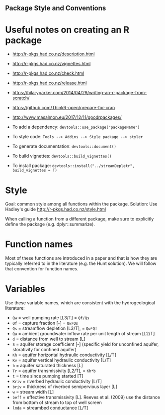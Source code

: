 ## Package Style and Conventions

# Useful notes on creating an R package
- http://r-pkgs.had.co.nz/description.html
- http://r-pkgs.had.co.nz/vignettes.html
- http://r-pkgs.had.co.nz/check.html
- http://r-pkgs.had.co.nz/release.html
- https://hilaryparker.com/2014/04/29/writing-an-r-package-from-scratch/
- https://github.com/ThinkR-open/prepare-for-cran
- http://www.masalmon.eu/2017/12/11/goodrpackages/

- To add a dependency: `devtools::use_package("packageName")`
- To style code: `Tools --> Addins --> Style package --> styler`
- To generate documentation: `devtools::document()`
- To build vignettes: `devtools::build_vignettes()`
- To install package: `devtools::install("../streamDepletr", build_vignettes = T)`

# Style
Goal: common style among all functions within the package. 
Solution: Use Hadley's guide http://r-pkgs.had.co.nz/style.html

When calling a function from a different package, make sure to explicitly
define the package (e.g. dplyr::summarize).

# Function names
Most of these functions are introduced in a paper and that is how they are typically
referred to in the literature (e.g. the Hunt solution). We will follow that convention
for function names.

# Variables
Use these variable names, which are consistent with the hydrogeological literature:
- `Qw`   = well pumping rate [L3/T] = `Qf/Qs`
- `Qf`   = capture fraction [-] = `Qw/Qs`
- `Qs`   = streamflow depletion [L3/T], = `Qw*Qf`
- `Qa`   = ambient groundwater inflow rate per unit length of stream [L2/T]
- `d`    = distance from well to stream [L]
- `S`    = aquifer storage coefficient [-] (specific yield for unconfined aquifer, storativity for confined aquifer)
- `Kh`   = aquifer horizontal hydraulic conductivity [L/T]
- `Kv`   = aquifer vertical hydraulic conductivity [L/T]
- `b`    = aquifer saturated thickness [L]
- `Tr`   = aquifer transmissivity [L2/T], = `Kh*b`
- `t`    = time since pumping started [T]
- `Kriv` = riverbed hydraulic conductivity [L/T]
- `briv` = thickness of riverbed semipervious layer [L]
- `w`    = stream width [L]
- `beff` = effective transmissivity [L]. Reeves et al. (2009) use the distance from bottom of stream to top of well screen
- `lmda` = streambed conductance [L/T]

